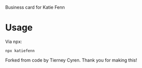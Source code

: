 Business card for Katie Fenn

# Usage
Via npx:
```
npx katiefenn
```

Forked from code by Tierney Cyren. Thank you for making this!
